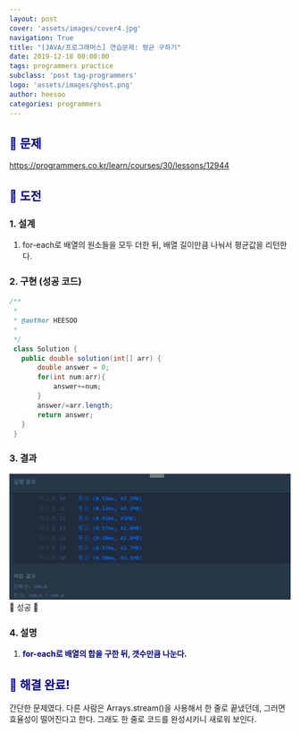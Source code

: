 ```yaml
---
layout: post
cover: 'assets/images/cover4.jpg'
navigation: True
title: "[JAVA/프로그래머스] 연습문제: 평균 구하기"
date: 2019-12-18 00:00:00
tags: programmers practice
subclass: 'post tag-programmers'
logo: 'assets/images/ghost.png'
author: heesoo
categories: programmers
---
```

## <span style="color:navy">👀 문제</span>
<https://programmers.co.kr/learn/courses/30/lessons/12944>

## <span style="color:navy">👊 도전</span>

### 1. 설계
1. for-each로 배열의 원소들을 모두 더한 뒤, 배열 길이만큼 나눠서 평균값을 리턴한다.

### 2. 구현 (성공 코드)
```java
/**
 *
 * @author HEESOO
 *
 */
 class Solution {
   public double solution(int[] arr) {
       double answer = 0;
       for(int num:arr){
           answer+=num;
       }
       answer/=arr.length;
       return answer;
   }
 }
 ```

### 3. 결과
![실행결과](./assets/images/191218_12.PNG)
🤟 성공 🤟

### 4. 설명
1. **<span style="color:navy">for-each로 배열의 합을 구한 뒤, 갯수만큼 나눈다.</span>**

## <span style="color:navy">👏 해결 완료!</span>
간단한 문제였다. 다른 사람은 Arrays.stream()을 사용해서 한 줄로 끝냈던데, 그러면 효율성이 떨어진다고 한다. 그래도 한 줄로 코드를 완성시키니 새로워 보인다.
